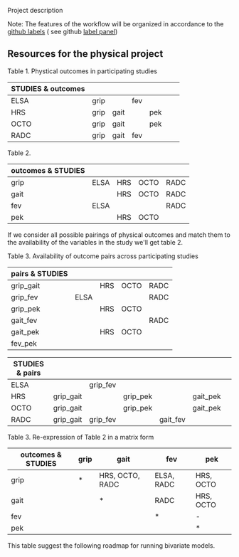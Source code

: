 Project description

Note: The features of the workflow will be organized in accordance to the  [github labels](https://github.com/IALSA/IALSA-2015-Portland/blob/master/projects/github_labels.md) ( see github [label panel](https://github.com/IALSA/IALSA-2015-Portland/labels)) 

## Resources for the **physical** project


Table 1. Phystical outcomes in participating studies 

| STUDIES & outcomes  |   |   |   |   |   |   |  
|---|---|---|---|---|---|---| 
|ELSA   | grip |  | fev  |    |   |   | 
|HRS    | grip  | gait  |   | pek  |   |   | 
|OCTO   | grip  | gait  |   | pek  |   |   | 
|RADC   | grip  | gait  | fev  |   |   |   | 


Table 2.  

| outcomes & STUDIES  |   |   |   |   |
|---|---|---|---|---|
|grip   | ELSA | HRS | OCTO | RADC |
|gait   |   | HRS | OCTO | RADC | 
|fev   |  ELSA |  |  | RADC |
|pek   |   | HRS | OCTO |  |


If we consider all possible pairings of physical outcomes and match them to the availability of the variables in the study we'll get table 2. 

Table 3. Availability of outcome pairs across participating studies

|pairs & STUDIES   |   |   |   |   |
|---|---|---|---|---|
| grip_gait   |   | HRS  | OCTO   | RADC  |
| grip_fev  | ELSA   |   |   | RADC  |
| grip_pek  |   | HRS  | OCTO|   |
| gait_fev  |   |   |   | RADC   |
| gait_pek  |   |HRS  | OCTO  |   |
| fev_pek  |   |   |   |   |

| STUDIES & pairs  |   |   |   |   |   |   |  
|---|---|---|---|---|---|---| 
|ELSA   |   |grip_fev  |   |   |   | |  
|HRS    | grip_gait  |  | grip_pek  |   |gait_pek   | | 
|OCTO   | grip_gait  |  | grip_pek  |   |gait_pek   | | 
|RADC   | grip_gait  |grip_fev  |   |gait_fev   |   | | 



Table 3. Re-expression of Table 2 in a matrix form 

| outcomes & STUDIES  |grip   |gait   |fev   |pek   |
|---|---|---|---|---|
|grip   | * |HRS, OCTO, RADC   | ELSA, RADC   |HRS, OCTO   |
|gait   |   | *  |RADC   | HRS, OCTO   |
|fev   |   |   | * | -  |
|pek   |   |   |   | * |





This table suggest the following roadmap for running bivariate models.
